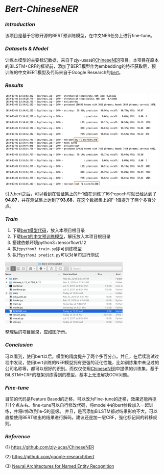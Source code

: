 # *Bert-ChineseNER*

### *Introduction*

该项目是基于谷歌开源的BERT预训练模型，在中文NER任务上进行fine-tune。

### *Datasets & Model*

训练本模型的主要标记数据，来自于zjy-usas的[ChineseNER](https://github.com/zjy-ucas/ChineseNER)项目。本项目在原本的BiLSTM+CRF的框架前，添加了BERT模型作为embedding的特征获取层，预训练的中文BERT模型及代码来自于Google Research的[bert](https://github.com/google-research/bert)。

### *Results*

<img src="pictures/results.png" height="300px">

引入bert之后，可以看到在验证集上的F-1值在训练了16个epoch时就已经达到了**94.87**，并在测试集上达到了**93.68**，在这个数据集上的F-1值提升了两个多百分点。

### *Train*

1. 下载[bert模型代码](https://github.com/google-research/bert)，放入本项目根目录
2. 下载[bert的中文预训练模型](https://storage.googleapis.com/bert_models/2018_11_03/chinese_L-12_H-768_A-12.zip)，解压放入本项目根目录
3. 搭建依赖环境python3+tensorflow1.12
4. 执行`python3 train.py`即可训练模型
5. 执行`python3 predict.py`可以对单句进行测试

<img src="pictures/folder.png" height="200px">

整理后的项目目录，应如图所示。

### *Conclusion*

可以看到，使用bert以后，模型的精度提升了两个多百分点。并且，在后续测试过程中发现，使用bert训练的NER模型拥有更强的泛化性能，比如训练集中未见过的公司名称等，都可以很好的识别。而仅仅使用[ChineseNER](https://github.com/zjy-ucas/ChineseNER)中提供的训练集，基于BiLSTM+CRF的框架训练得到的模型，基本上无法解决OOV问题。

### *Fine-tune*
目前的代码是Feature Based的迁移，可以改为Fine-tune的迁移，效果还能再提升1个点左右。fine-tune可以自行修改代码，将model中的bert参数加入一起训练，并将lr修改到1e-5的量级。
并且，是否添加BiLSTM都对结果影响不大，可以直接使用BERT输出的结果进行解码，建议还是加一层CRF，强化标记间的转移规则。

### *Reference*

(1)  https://github.com/zjy-ucas/ChineseNER

(2) https://github.com/google-research/bert

(3) [Neural Architectures for Named Entity Recognition](https://arxiv.org/abs/1603.01360)
